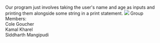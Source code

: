 Our program just involves taking the user's name and age as inputs and printing them alongside some string in a print statement.
![](https://i.imgur.com/QR6zNcL.gif)
Group Members:<br>
Cole Goucher <br>
Kamal Kharel <br>
Siddharth Mangipudi <br>

